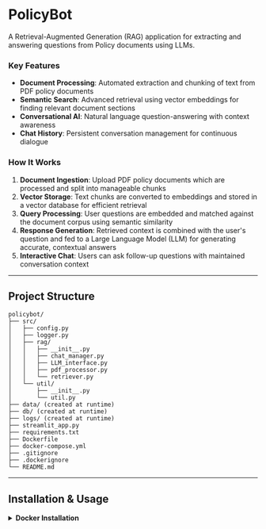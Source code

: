# PolicyBot

A Retrieval-Augmented Generation (RAG) application for extracting and answering questions from Policy documents using LLMs.

### Key Features

- **Document Processing**: Automated extraction and chunking of text from PDF policy documents
- **Semantic Search**: Advanced retrieval using vector embeddings for finding relevant document sections
- **Conversational AI**: Natural language question-answering with context awareness
- **Chat History**: Persistent conversation management for continuous dialogue

### How It Works

1. **Document Ingestion**: Upload PDF policy documents which are processed and split into manageable chunks
2. **Vector Storage**: Text chunks are converted to embeddings and stored in a vector database for efficient retrieval
3. **Query Processing**: User questions are embedded and matched against the document corpus using semantic similarity
4. **Response Generation**: Retrieved context is combined with the user's question and fed to a Large Language Model (LLM) for generating accurate, contextual answers
5. **Interactive Chat**: Users can ask follow-up questions with maintained conversation context

---

## Project Structure

```
policybot/
├── src/
│   ├── config.py
│   ├── logger.py
│   ├── rag/
│   │   ├── __init__.py
│   │   ├── chat_manager.py
│   │   ├── LLM_interface.py
│   │   ├── pdf_processor.py
│   │   └── retriever.py
│   └── util/
│       ├── __init__.py
│       └── util.py
├── data/ (created at runtime)
├── db/ (created at runtime)
├── logs/ (created at runtime)
├── streamlit_app.py
├── requirements.txt
├── Dockerfile
├── docker-compose.yml
├── .gitignore
├── .dockerignore
└── README.md
```

---

## Installation & Usage

<details>
<summary><strong>Docker Installation </strong></summary>

1. **Clone the repository**

   ```bash
   git clone https://github.com/cerai-iitm/policybot.git
   cd policybot
   ```

2. **Host Ollama on Your Machine**

   - Ensure Ollama is running on your host at port `11434`.
   - If you don't have Ollama installed, follow instructions at [https://ollama.com/download](https://ollama.com/download).
   - Start Ollama with:
     ```bash
     OLLAMA_HOST=0.0.0.0 ollama serve
     ```
   - (Optional) Pull the model, e.g.:
     ```bash
     ollama pull llama3.1:8b
     ```
   - The app inside Docker will connect to Ollama using the special host name `host.docker.internal:11434` (default in `docker-compose.yml`).

   - **Note:** If Ollama is running on a different IP or port (not on your localhost), update the `OLLAMA_IP` and `OLLAMA_PORT` environment variables in `docker-compose.yml` to point to the correct location.

3. **Enable GPU Access**

   - Install NVIDIA Container Toolkit (for GPU support):
     ```bash
     sudo apt-get install -y nvidia-container-toolkit
     sudo systemctl restart docker
     ```
   - Edit `/etc/docker/daemon.json` to include:
     ```json
     {
       "runtimes": {
         "nvidia": {
           "path": "nvidia-container-runtime",
           "runtimeArgs": []
         }
       }
     }
     ```
   - Restart Docker after editing:
     ```bash
     sudo systemctl restart docker
     ```

4. **Start and Build the App**

   ```bash
   docker-compose up
   ```

   This will:

   - Build the Docker image.
   - Start the app at [http://localhost:8501](http://localhost:8501).

5. **Access the logs**

   - To enter the running Docker container and view logs:

     ```bash
     docker exec -it rag_app tail -f logs/app.log
     ```

</details>
